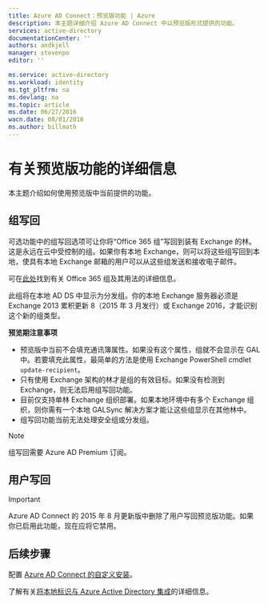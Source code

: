 ```yaml
---
title: Azure AD Connect：预览版功能 | Azure
description: 本主题详细介绍 Azure AD Connect 中以预览版形式提供的功能。
services: active-directory
documentationCenter: ''
authors: andkjell
manager: stevenpo
editor: ''

ms.service: active-directory
ms.workload: identity
ms.tgt_pltfrm: na
ms.devlang: na
ms.topic: article
ms.date: 06/27/2016
wacn.date: 08/01/2016
ms.author: billmath
---
```


# 有关预览版功能的详细信息
本主题介绍如何使用预览版中当前提供的功能。

## <a name="group-writeback"></a>组写回
可选功能中的组写回选项可让你将“Office 365 组”写回到装有 Exchange 的林。这是永远在云中受控制的组。如果你有本地 Exchange，则可以将这些组写回到本地，使具有本地 Exchange 邮箱的用户可以从这些组发送和接收电子邮件。

可在[此处](http://aka.ms/O365g)找到有关 Office 365 组及其用法的详细信息。

此组将在本地 AD DS 中显示为分发组。你的本地 Exchange 服务器必须是 Exchange 2013 累积更新 8（2015 年 3 月发行）或 Exchange 2016，才能识别这个新的组类型。

**预览期注意事项**

- 预览版中当前不会填充通讯簿属性。如果没有这个属性，组就不会显示在 GAL 中。若要填充此属性，最简单的方法是使用 Exchange PowerShell cmdlet `update-recipient`。
- 只有使用 Exchange 架构的林才是组的有效目标。如果没有检测到 Exchange，则无法启用组写回功能。
- 目前仅支持单林 Exchange 组织部署。如果本地环境中有多个 Exchange 组织，则你需有一个本地 GALSync 解决方案才能让这些组显示在其他林中。
- 组写回功能当前无法处理安全组或分发组。

>[!NOTE]
> 组写回需要 Azure AD Premium 订阅。

## <a name="user-writeback"></a>用户写回
> [!IMPORTANT]
> Azure AD Connect 的 2015 年 8 月更新版中删除了用户写回预览版功能。如果你已启用此功能，现在应将它禁用。

## 后续步骤
配置 [Azure AD Connect 的自定义安装](./active-directory-aadconnect-get-started-custom.md)。

了解有关[将本地标识与 Azure Active Directory 集成](./active-directory-aadconnect.md)的详细信息。

<!---HONumber=Mooncake_0725_2016-->